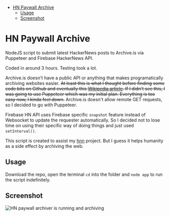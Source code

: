 - [HN Paywall Archive](#hn-paywall-archive)
  - [Usage](#usage)
  - [Screenshot](#screenshot)

# HN Paywall Archive

NodeJS script to submit latest HackerNews posts to Archive.is via Puppeteer and Firebase HackerNews API.

Coded in around 3 hours. Testing took a lot.

Archive.is doesn't have a public API or anything that makes programatically archiving websites easier. ~~At least this is what I thought before finding some code bits on Github and eventually this [Wikipedia article](https://en.wikipedia.org/wiki/Help:Using_archive.today). If I didn't see this, I was going to use Puppeteer which was my initial plan. Everything is too easy now, I kinda feel down.~~ Archive.is doesn't allow remote GET requests, so I decided to go with Puppeteer.

Firebase HN API uses Firebase specific `snapshot` feature instead of Websocket to update the requester automatically. So I decided not to lose time on using their specific way of doing things and just used `setInterval()`.

This script is created to assist my [hnn](https://github.com/EmreYYZ/hnn) project. But I guess it helps humanity as a side effect by archiving the web.

## Usage

Download the repo, open the terminal `cd` into the folder and `node app` to run the script indefinitely.

## Screenshot
![HN paywall archiver is running and archiving](https://i.imgur.com/k9ZPWkh.png "HN paywall archiver is running and archiving")
